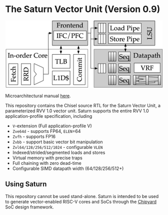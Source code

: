 The Saturn Vector Unit (Version 0.9)
====================================

<img src="docs/diag/overview.png">

Microarchitectural manual [here](https://saturn-vectors.org/).

This repository contains the Chisel source RTL for the Saturn Vector Unit, a parameterized RVV 1.0 vector unit.
Saturn supports the entire RVV 1.0 application-profile specification, including

 * `V`-extension (Full application-profile V)
 * `Zve64d` - supports FP64, `ELEN`=64
 * `Zvfh` - supports FP16
 * `Zvbb` - support basic vector bit manipulation
 * `Zvl64/128/256/512/1024` - configurable `VLEN`
 * Indexed/strided/segmented loads and stores
 * Virtual memory with precise traps
 * Full chaining with zero dead-time
 * Configurable SIMD datapath width (64/128/256/512+)

Using Saturn
-------------

This repository cannot be used stand-alone.
Saturn is intended to be used to generate vector-enabled RISC-V cores and SoCs through the [Chipyard](https://github.com/ucb-bar/chipyard) SoC design framework.
